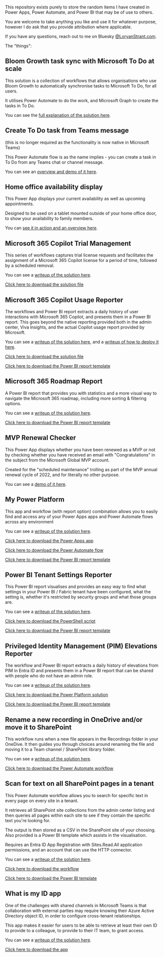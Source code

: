 This repository exists purely to store the random items I have created in Power Apps, Power Automate, and Power BI that may be of use to others.

You are welcome to take anything you like and use it for whatever purpose, however I do ask that you provide attribution where applicable.

If you have any questions, reach out to me on Bluesky [@LoryanStrant.com](https://bsky.app/profile/loryanstrant.com).


The "things":


## Bloom Growth task sync with Microsoft To Do at scale

This solution is a collection of workflows that allows organisations who use Bloom Growth to automatically synchronise tasks to Microsoft To Do, for all users.

It utilises Power Automate to do the work, and Microsoft Graph to create the tasks in To Do.

You can see the [full explanation of the solution here](https://www.loryanstrant.com/2023/02/25/synchronising-tasks-at-scale-between-bloom-growth-and-microsoft-to-do/).



## Create To Do task from Teams message
(this is no longer required as the functionality is now native in Microsoft Teams)

This Power Automate flow is as the name implies - you can create a task in To Do from any Teams chat or channel message.

You can see an [overview and demo of it here](https://www.loryanstrant.com/2021/02/19/a-simple-workflow-to-create-a-to-do-task-from-microsoft-teams-messages/).



## Home office availability display

This Power App displays your current availability as well as upcoming appointments.

Designed to be used on a tablet mounted outside of your home office door, to show your availability to family members.

You can [see it in action and an overview here](https://www.loryanstrant.com/2021/03/27/build-your-own-home-office-room-display-system/).



## Microsoft 365 Copilot Trial Management

This series of workflows captures trial license requests and facilitates the assignment of a Microsoft 365 Copilot license for a period of time, followed by a scheduled removal.

You can see a [writeup of the solution here](https://www.loryanstrant.com/2024/10/10/automate-your-own-microsoft-365-copilot-trial-system/).

[Click here to download the solution file](https://github.com/loryanstrant/PowerThings/blob/main/M365-Copilot-Trial-Management.zip)



## Microsoft 365 Copilot Usage Reporter

The workflows and Power BI report extracts a daily history of user interactions with Microsoft 365 Copilot, and presents them in a Power BI report. This goes beyond the native reporting provided both in the admin center, Viva Insights, and the actual Copilot usage report provided by Microsoft.

You can see a [writeup of the solution here](https://www.loryanstrant.com/2025/02/16/how-to-build-your-own-meaningful-microsoft-365-copilot-usage-reporting-system/), and a [writeup of how to deploy it here](https://www.loryanstrant.com/2025/02/16/how-to-deploy-my-meaningful-microsoft-365-copilot-usage-report/).

[Click here to download the solution file](https://github.com/loryanstrant/PowerThings/blob/main/M365-Copilot-Usage-Reporter.zip)

[Click here to download the Power BI report template](https://github.com/loryanstrant/PowerThings/blob/main/M365-Copilot-Usage-Reporter.pbit)



## Microsoft 365 Roadmap Report

A Power BI report that provides you with statistics and a more visual way to navigate the Microsoft 365 roadmap, including more sorting & filtering options.

You can see a [writeup of the solution here](https://www.loryanstrant.com/2024/10/14/the-microsoft-365-roadmap-now-with-more-sorting-filtering-and-statistics/).

[Click here to download the Power BI report template](https://github.com/loryanstrant/PowerThings/blob/main/Microsoft-365-Roadmap.pbit)



## MVP Renewal Checker

This Power App displays whether you have been renewed as a MVP or not by checking whether you have received an email with "Congratulations" in the subject from the Microsoft Global MVP account.

Created for the "scheduled maintenance" trolling as part of the MVP annual renewal cycle of 2022, and for literally no other purpose.

You can see a [demo of it here](https://github.com/loryanstrant/PowerThings/blob/main/MVPRenewalChecker-Demo.mp4).



## My Power Platform

This app and workflow (with report option) combination allows you to easily find and access any of your Power Apps apps and Power Automate flows across any environment

You can see a [writeup of the solution here](https://www.loryanstrant.com/2023/08/11/my-power-platform-finding-your-flows-and-apps-across-environments/).

[Click here to download the Power Apps app](https://github.com/loryanstrant/PowerThings/blob/main/MyPowerPlatform-App.zip)

[Click here to download the Power Automate flow](https://github.com/loryanstrant/PowerThings/blob/main/MyPowerPlatform-Flow.zip)

[Click here to download the Power BI report template](https://github.com/loryanstrant/PowerThings/blob/main/MyPowerPlatform-Flow.pbit)



## Power BI Tenant Settings Reporter

This Power BI report visualises and provides an easy way to find what settings in your Power BI / Fabric tenant have been configured, what the setting is, whether it's restricted by security groups and what those groups are.

You can see a [writeup of the solution here](https://www.loryanstrant.com/2025/02/03/power-bi-fabric-tenant-settings-reporter/).

[Click here to download the PowerShell script](https://github.com/loryanstrant/PowerThings/blob/main/Power-BI-Tenant-Settings-Reporter.ps1)

[Click here to download the Power BI report template](https://github.com/loryanstrant/PowerThings/blob/main/Power-BI-Tenant-Settings-Reporter.pbit)



## Privileged Identity Management (PIM) Elevations Reporter

The workflow and Power BI report extracts a daily history of elevations from PIM in Entra ID and presents them in a Power BI report that can be shared with people who do not have an admin role.

You can see a [writeup of the solution here](https://www.loryanstrant.com/2024/05/06/a-better-way-to-report-administrator-role-elevations-in-privileged-identity-management/).

[Click here to download the Power Platform solution](https://github.com/loryanstrant/PowerThings/blob/main/PIM-Elevations-Reporter.zip)

[Click here to download the Power BI report template](https://github.com/loryanstrant/PowerThings/blob/main/PIM-Elevations-Reporter.pbit)



## Rename a new recording in OneDrive and/or move it to SharePoint

This workflow runs when a new file appears in the Recordings folder in your OneDive. It then guides you through choices around renaming the file and moving it to a Team channel / SharePoint library folder.

You can see a [writeup of the solution here](https://www.loryanstrant.com/2024/10/22/automatically-move-and-rename-teams-meeting-recordings/).

[Click here to download the Power Automate workflow](https://github.com/loryanstrant/PowerThings/blob/main/Rename-new-recording-in-OneDrive-and-or-move-it-to-SharePoint.zip)




## Scan for text on all SharePoint pages in a tenant

This Power Automate workflow allows you to search for specific text in every page on every site in a tenant.

It retrieves all SharePoint site collections from the admin center listing and then queries all pages within each site to see if they contain the specific text you're looking for.

The output is then stored as a CSV in the SharePoint site of your choosing. Also provided is a Power BI template which assists in the visualisation.

Requires an Entra ID App Registration with Sites.Read.All application permissions, and an account that can use the HTTP connector.

You can see a [writeup of the solution here](https://www.loryanstrant.com/2024/04/12/discover-embedded-stream-links-in-any-sharepoint-site-and-page/).

[Click here to download the workflow](https://github.com/loryanstrant/PowerThings/blob/main/ScanfortextonallSharePointpagesinatenant.zip)

[Click here to download the Power BI template](https://github.com/loryanstrant/PowerThings/blob/main/SharePoint_text_search_report.pbit)



## What is my ID app

One of the challenges with shared channels in Microsoft Teams is that collaboration with external parties may require knowing their Azure Active Directory object ID, in order to configure cross-tenant relationships.

This app makes it easier for users to be able to retrieve at least their own ID to provide to a colleague, to provide to their IT team, to grant access.

You can see a [writeup of the solution here](https://www.loryanstrant.com/2023/04/19/helping-users-access-external-shared-channels-in-microsoft-teams/).

[Click here to download the app](https://github.com/loryanstrant/PowerThings/blob/main/WhatismyIDapp.zip)
